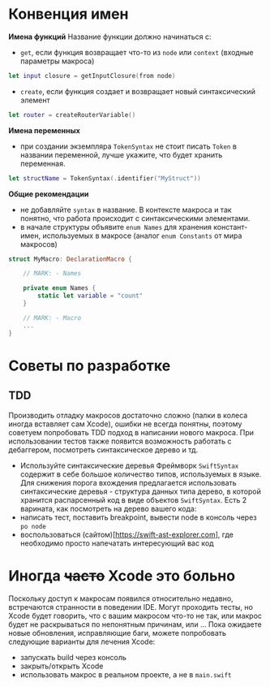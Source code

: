 # Конвенция имен
**Имена функций**
Название функции должно начинаться с:
- `get`, если функция возвращает что-то из `node` или `context` (входные параметры макроса)
```swift
let input closure = getInputClosure(from node)
```
- `create`, если функция создает и возвращает новый синтаксический элемент
```swift
let router = createRouterVariable()
```

**Имена переменных**
- при создании экземпляра `TokenSyntax` не стоит писать `Token` в названии переменной, лучше укажите, что будет хранить переменная.
```swift
let structName = TokenSyntax(.identifier("MyStruct"))
```

**Общие рекомендации**
- не добавляйте `syntax` в название. В контексте макроса и так понятно, что работа происходит с синтаксическими элементами.
- в начале структуры объявите `enum Names` для хранения констант-имен, используемых в макросе (аналог `enum Constants` от мира макросов)
```swift
struct MyMacro: DeclarationMacro {

    // MARK: - Names

    private enum Names {
        static let variable = "count"
    }

    // MARK: - Macro
    ...
}
```

# Советы по разработке
## TDD
Производить отладку макросов достаточно сложно (палки в колеса иногда вставляет сам Xcode), ошибки не всегда понятны, поэтому советуем попробовать TDD подход в написании нового макроса. При использовании тестов также появится возможность работать с дебаггером, посмотреть синтаксическое дерево и тд.
- Используйте синтаксические деревья
Фреймворк `SwiftSyntax` содержит в себе большое количество типов, используемых в языке. Для снижения порога вхождения предлагается использовать синтаксические деревья - структура данных типа дерево, в которой хранится распарсенный код в виде объектов `SwiftSyntax`.
Есть 2 варината, как посмотреть на дерево вашего кода:
- написать тест, поставить breakpoint, вывести node в консоль через `po node`
- воспользоваться (сайтом)[https://swift-ast-explorer.com], где необходимо просто напечатать интересующий вас код

# Иногда ~~часто~~ Xcode это больно
Поскольку доступ к макросам появился относительно недавно, встречаются странности в поведении IDE. Могут проходить тесты, но Xcode будет говорить, что с вашим макросом что-то не так, или макрос будет не раскрываться по непонятным причинам, или ...
Пока ожидаете новые обновления, исправляющие баги, можете попробовать следующие варианты для лечения Xcode:
- запускать build через консоль
- закрыть/открыть Xcode
- использовать макрос в реальном проекте, а не в `main.swift`
